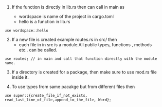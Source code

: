 1. If the function is directly in lib.rs then can call in main as

    - wordspace is name of the project in cargo.toml
    - hello is a function in lib.rs

```
use wordspace::hello
```
2. If a new file is created example routes.rs in src/ then
    - each file in in src is a module.All public types, functions , methods etc.. can be called.

```
use routes; // in main and call that function directly with the module name.

```
3. If a directory is created for a package, then make sure to use mod.rs file inside it.

4. To use types from same pacakge but from different files then 

```
use super::{create_file_if_not_exists, read_last_line_of_file,append_to_the_file, Word};
```